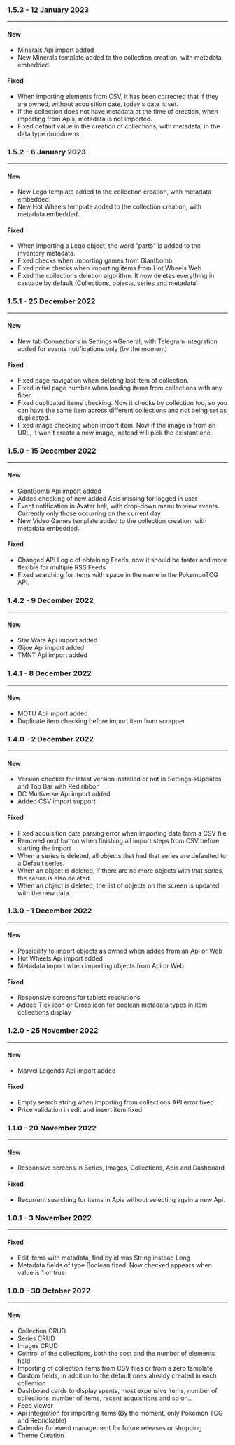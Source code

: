 ### 1.5.3 - 12 January 2023 
***

#### New
 * Minerals Api import added
 * New Minerals template added to the collection creation, with metadata embedded.

#### Fixed
* When importing elements from CSV, it has been corrected that if they are owned, without acquisition date, today's date is set.
* If the collection does not have metadata at the time of creation, when importing from Apis, metadata is not imported.
* Fixed default value in the creation of collections, with metadata, in the data type dropdowns.

### 1.5.2 - 6 January 2023 
***

#### New
 * New Lego template added to the collection creation, with metadata embedded.
 * New Hot Wheels template added to the collection creation, with metadata embedded.

#### Fixed
* When importing a Lego object, the word "parts" is added to the inventory metadata.
* Fixed checks when importing games from Giantbomb.
* Fixed price checks when importing items from Hot Wheels Web.
* Fixed the collections deletion algorithm. It now deletes everything in cascade by default (Collections, objects, series and metadata).

### 1.5.1 - 25 December 2022 
***

#### New
 * New tab Connections in Settings->General, with Telegram integration added for events notifications only (by the moment)

#### Fixed
 * Fixed page navigation when deleting last item of collection.
 * Fixed initial page number when loading items from collections with any filter
 * Fixed duplicated items checking. Now it checks by collection too, so you can have the same item across different collections and not being set as duplicated.
 * Fixed image checking when import item. Now if the image is from an URL, It won´t create a new image, instead will pick the existant one.

### 1.5.0 - 15 December 2022 
***

#### New
 * GiantBomb Api import added
 * Added checking of new added Apis missing for logged in user
 * Event notification in Avatar bell, with drop-down menu to view events. Currently only those occurring on the current day
 * New Video Games template added to the collection creation, with metadata embedded.

#### Fixed
 * Changed API Logic of obtaining Feeds, now it should be faster and more flexible for multiple RSS Feeds
 * Fixed searching for items with space in the name in the PokemonTCG API.

### 1.4.2 - 9 December 2022 
***

#### New
 * Star Wars Api import added
 * Gijoe Api import added
 * TMNT Api import added

### 1.4.1 - 8 December 2022 
***

#### New
 * MOTU Api import added
 * Duplicate item checking before import item from scrapper

### 1.4.0 - 2 December 2022 
***

#### New
 * Version checker for latest version installed or not in Settings->Updates and Top Bar with Red ribbon
 * DC Multiverse Api import added
 * Added CSV import support

#### Fixed
 * Fixed acquisition date parsing error when importing data from a CSV file
 * Removed next button when finishing all import steps from CSV before starting the import
 * When a series is deleted, all objects that had that series are defaulted to a Default series.
 * When an object is deleted, if there are no more objects with that series, the series is also deleted.
 * When an object is deleted, the list of objects on the screen is updated with the new data.

### 1.3.0 - 1 December 2022 
***

#### New
 * Possibility to import objects as owned when added from an Api or Web
 * Hot Wheels Api import added
 * Metadata import when importing objects from Api or Web

#### Fixed
 * Responsive screens for tablets resolutions
 * Added Tick icon or Cross icon for boolean metadata types in item collections display

### 1.2.0 - 25 November 2022 
***

#### New
 * Marvel Legends Api import added

#### Fixed
 * Empty search string when importing from collections API error fixed
 * Price validation in edit and insert item fixed


### 1.1.0 - 20 November 2022 
***

#### New
 * Responsive screens in Series, Images, Collections, Apis and Dashboard

#### Fixed
 * Recurrent searching for items in Apis without selecting again a new Api.
 

### 1.0.1 - 3 November 2022 
***

#### Fixed
 * Edit items with metadata, find by id was String instead Long
 * Metadata fields of type Boolean fixed. Now checked appears when value is 1 or true.



### 1.0.0 - 30 October 2022 
***

#### New
 * Collection CRUD
 * Series CRUD
 * Images CRUD
 * Control of the collections, both the cost and the number of elements held
 * Importing of collection items from CSV files or from a zero template
 * Custom fields, in addition to the default ones already created in each collection
 * Dashboard cards to display spents, most expensive items, number of collections, number of items, recent acquisitions and so on..
 * Feed viewer
 * Api integration for importing items (By the moment, only Pokemon TCG and Rebrickable)
 * Calendar for event management for future releases or shopping
 * Theme Creation